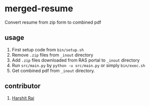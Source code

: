 # merged-resume
Convert resume from zip form to combined pdf

## usage
1. First setup code from `bin/setup.sh`
1. Remove `.zip` files from `_inout` directory
1. Add `.zip` files downloaded from RAS portal to `_inout` directory
1. Run `src/main.py` by `python -u src/main.py` or simply `bin/exec.sh`
1. Get combined pdf from `_inout` directory.

## contributor
1. [Harshit Raj](https://github.com/1-Harshit)
